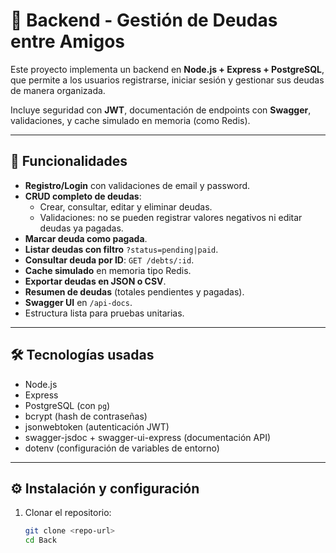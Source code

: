 # 📌 Backend - Gestión de Deudas entre Amigos

Este proyecto implementa un backend en **Node.js + Express + PostgreSQL**, que permite a los usuarios registrarse, iniciar sesión y gestionar sus deudas de manera organizada.  

Incluye seguridad con **JWT**, documentación de endpoints con **Swagger**, validaciones, y cache simulado en memoria (como Redis).  

---

## 🚀 Funcionalidades

- **Registro/Login** con validaciones de email y password.
- **CRUD completo de deudas**:
  - Crear, consultar, editar y eliminar deudas.
  - Validaciones: no se pueden registrar valores negativos ni editar deudas ya pagadas.
- **Marcar deuda como pagada**.
- **Listar deudas con filtro** `?status=pending|paid`.
- **Consultar deuda por ID**: `GET /debts/:id`.
- **Cache simulado** en memoria tipo Redis.
- **Exportar deudas en JSON o CSV**.
- **Resumen de deudas** (totales pendientes y pagadas).
- **Swagger UI** en `/api-docs`.
- Estructura lista para pruebas unitarias.

---

## 🛠️ Tecnologías usadas

- Node.js
- Express
- PostgreSQL (con `pg`)
- bcrypt (hash de contraseñas)
- jsonwebtoken (autenticación JWT)
- swagger-jsdoc + swagger-ui-express (documentación API)
- dotenv (configuración de variables de entorno)

---

## ⚙️ Instalación y configuración

1. Clonar el repositorio:
   ```bash
   git clone <repo-url>
   cd Back
